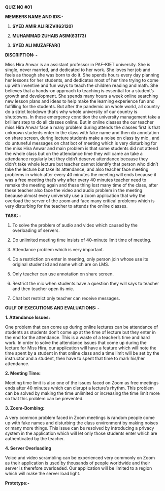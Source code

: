 **QUIZ NO \#01**

**MEMBERS NAME AND IDS:-**

1.  **SYED AMIR ALI RIZVI(63120)**

2.  **MUHAMMAD ZUHAIB ASIM(63173)**

3.  **SYED ALI MUZAFFAR()**

**DISCRIPTION: -**

Miss Hira Anwar is an assistant professor in PAF-KIET university. She is single,
never married, and dedicated to her work. She loves her job and feels as though
she was born to do it. She spends hours every day planning her lessons for her
students, and dedicates most of her time trying to come up with inventive and
fun ways to teach the children reading and math. She believes that a hands-on
approach to teaching is essential for a student’s growth and development. She
spends many hours a week online searching new lesson plans and ideas to help
make the learning experience fun and fulfilling for the students. But after the
pandemic on whole world, all country do a strict lockdown that’s why whole
university of our country is shutdowns. In these emergency condition the
university management take a brilliant step to do all classes online. But in
online classes the our teacher miss Hira Anwar face a many problem during
attends the classes first is that unknown students enter in the class with fake
name and then do annotation on share screen, during lecture students make a
noise on class by mic , and do untuneful messages on chat bot of meeting which
is very disturbing for the miss Hira Anwar and main problem is that some
students did not attend the whole class but on the attendance time they will
came an take a attendance regularly but they didn’t deserve attendance because
they didn’t take whole lecture but teacher cannot identify that person who
didn’t take the lecture but take its attendance, and also teacher face meeting
problems in which after every 40 minutes the meeting will ends because it was a
free meeting that’s why after every 40 minutes teacher need to remake the
meeting again and these thing lost many time of the class, after these teacher
also face the video and audio problem in the meeting because almost every
university use a zoom application that why the overload the server of the zoom
and face many critical problems which is very disturbing for the teacher to
attends the online classes.

**TASK: -**

1.  To solve the problem of audio and video which caused by the overloading of
    servers.

2.  Do unlimited meeting time insists of 40-minute limit time of meeting.

3.  Attendance problem which is very important.

4.  Do a restriction on enter in meeting, only person join whose use its
    original student id and name which are on LMS.

5.  Only teacher can use annotation on share screen.

6.  Restrict the mic when students have a question they will says to teacher and
    then teacher open its mic.

7.  Chat bot restrict only teacher can receive messages.

**GULF OF EXECUTIONS AND EVALUATIONS: -**

**1. Attendance Issues:**

One problem that can come up during online lectures can be attendance of
students as students don’t come up at the time of lecture but they enter in the
end for the attendance. This is a waste of a teacher’s time and hard work. In
order to solve the attendance issues that come up during the lecture for Miss
Hira, our application will have a feature which will note the time spent by a
student in that online class and a time limit will be set by the instructor and
a student, then have to spent that time to mark his/her attendance.

**2. Meeting Time:**

Meeting time limit is also one of the issues faced on Zoom as free meetings ends
after 40 minutes which can disrupt a lecture’s rhythm. This problem can be
solved by making the time unlimited or increasing the time limit more so that
this problem can be prevented.

**3. Zoom-Bombing:**

A very common problem faced in Zoom meetings is random people come up with fake
names and disturbing the class environment by making noises or many more things.
This issue can be resolved by introducing a privacy system in the application
which will let only those students enter which are authenticated by the teacher.

**4. Server Overloading**

Voice and video scrambling can be experienced very commonly on Zoom as their
application is used by thousands of people worldwide and their server is
therefore overloaded. Our application will be limited to a region which will
make the server load light.

**Prototype:-**
